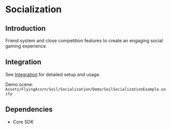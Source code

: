 # Socialization

## Introduction

Friend system and close competition features to create an engaging social gaming experience.

## Integration

See [Integration](Integration.md) for detailed setup and usage.

Demo scene: `Assets/FlyingAcorn/Soil/Socialization/Demo/SoilSocializationExample.unity`

## Dependencies

- Core SDK
